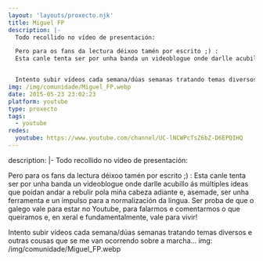 ```yaml
---
layout: 'layouts/proxecto.njk'
title: Miguel FP
description: |-
  Todo recollido no vídeo de presentación:

  Pero para os fans da lectura déixoo tamén por escrito ;) :
  Esta canle tenta ser por unha banda un videoblogue onde darlle acubillo ás múltiples ideas que poidan andar a rebulir pola miña cabeza adiante e, asemade, ser unha ferramenta e un impulso para a normalización da lingua. Ser proba de que o galego vale para estar no Youtube, para falarmos e comentarmos o que queiramos e, en xeral e fundamentalmente, vale para vivir!


  Intento subir vídeos cada semana/dúas semanas tratando temas diversos e outras cousas que se me van ocorrendo sobre a marcha...
img: /img/comunidade/Miguel_FP.webp
date: 2015-05-23 23:02:23
platform: youtube
type: proxecto
tags:
  - youtube
redes:
  youtube: https://www.youtube.com/channel/UC-lNCWPcTsZ6bZ-D6EPQIHQ
---
```

description: |-
  Todo recollido no vídeo de presentación:

  Pero para os fans da lectura déixoo tamén por escrito ;) :
  Esta canle tenta ser por unha banda un videoblogue onde darlle acubillo ás múltiples ideas que poidan andar a rebulir pola miña cabeza adiante e, asemade, ser unha ferramenta e un impulso para a normalización da lingua. Ser proba de que o galego vale para estar no Youtube, para falarmos e comentarmos o que queiramos e, en xeral e fundamentalmente, vale para vivir!


  Intento subir vídeos cada semana/dúas semanas tratando temas diversos e outras cousas que se me van ocorrendo sobre a marcha...
img: /img/comunidade/Miguel_FP.webp
